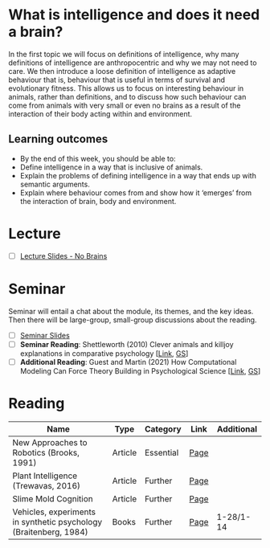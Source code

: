 # What is intelligence and does it need a brain?
In the first topic we will focus on definitions of intelligence, why many definitions of intelligence are anthropocentric and why we may not need to care. We then introduce a loose definition of intelligence as adaptive behaviour that is, behaviour that is useful in terms of survival and evolutionary fitness. This allows us to focus on interesting behaviour in animals, rather than definitions, and to discuss how such behaviour can come from animals with very small or even no brains as a result of the interaction of their body acting within and environment. 

## Learning outcomes
- By the end of this week, you should be able to:
- Define intelligence in a way that is inclusive of animals.
- Explain the problems of defining intelligence in a way that ends up with semantic arguments.
- Explain where behaviour comes from and show how it ‘emerges’ from the interaction of brain, body and environment.

# Lecture 
- [ ] [Lecture Slides - No Brains](https://github.com/LukeBirkett/study-planner/blob/main/826G5_Intelligence_in_Animals_and_Machines/weeks/week_1/IAM%20Lecture%201%20No%20Brains%202025.pdf)

# Seminar 
Seminar will entail a chat about the module, its themes, and the key ideas. Then there will be large-group, small-group discussions about the reading. 

 - [ ] [Seminar Slides](https://github.com/LukeBirkett/study-planner/blob/main/826G5_Intelligence_in_Animals_and_Machines/weeks/week_1/IAM_week1_seminar.pdf)
 - [ ] **Seminar Reading**: Shettleworth (2010) Clever animals and killjoy explanations in comparative psychology [[Link](https://github.com/LukeBirkett/study-planner/blob/main/826G5_intel_animals_machines/weeks/week_1/readings/shettleworth_2010_killjoy_explanations.pdf), [GS](https://scholar.google.com/scholar?hl=en&as_sdt=0%2C5&q=Clever+animals+and+killjoy+explanations+in+comparative+psychology&btnG=)]
 - [ ] **Additional Reading**: Guest and Martin (2021) How Computational Modeling Can Force Theory Building in Psychological Science [[Link](https://github.com/LukeBirkett/study-planner/blob/main/826G5_intel_animals_machines/weeks/week_1/readings/guest_martin_2021_how_computational_modeling.pdf), [GS](https://scholar.google.com/scholar?hl=en&as_sdt=0%2C5&q=How+Computational+Modeling+Can+Force+Theory+Building+in+Psychological+Science&btnG=)]

# Reading

| Name | Type | Category | Link | Additional | 
|---|---|---|---|---|
| New Approaches to Robotics (Brooks, 1991) | Article | Essential | [Page](https://readinglists.sussex.ac.uk/leganto/nui/citation/23770971050002461?institute=44SUS_INST&auth=SAML) |  |
| Plant Intelligence (Trewavas, 2016) | Article | Further | [Page](https://readinglists.sussex.ac.uk/leganto/nui/citation/24520949760002461?institute=44SUS_INST&auth=SAML) |  |
| Slime Mold Cognition | Article | Further | [Page](https://readinglists.sussex.ac.uk/leganto/nui/citation/24520950510002461?institute=44SUS_INST&auth=SAML) |  |
| Vehicles, experiments in synthetic psychology (Braitenberg, 1984) | Books | Further | [Page](https://readinglists.sussex.ac.uk/leganto/nui/citation/23770971060002461?institute=44SUS_INST&auth=SAML) | 1-28/1-14 |
